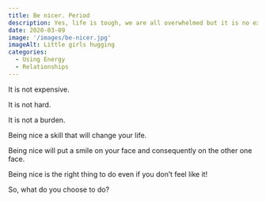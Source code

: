 ```yaml
---
title: Be nicer. Period
description: Yes, life is tough, we are all overwhelmed but it is no excuse
date: 2020-03-09
image: '/images/be-nicer.jpg'
imageAlt: Little girls hugging
categories:
  - Using Energy
  - Relationships
---
```


It is not expensive.

It is not hard.

It is not a burden.

Being nice a skill that will change your life.

Being nice will put a smile on your face and consequently on the other one face.

Being nice is the right thing to do even if you don’t feel like it!

So, what do you choose to do?
